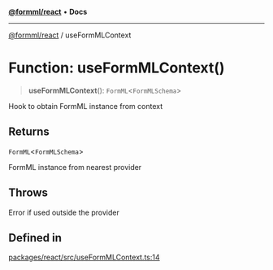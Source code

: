 [**@formml/react**](../README.md) • **Docs**

---

[@formml/react](../globals.md) / useFormMLContext

# Function: useFormMLContext()

> **useFormMLContext**(): `FormML`\<`FormMLSchema`\>

Hook to obtain FormML instance from context

## Returns

`FormML`\<`FormMLSchema`\>

FormML instance from nearest provider

## Throws

Error if used outside the provider

## Defined in

[packages/react/src/useFormMLContext.ts:14](https://github.com/formml/formml/blob/527c6e93502cf5114979de3946b0cc8cf0790b3f/packages/react/src/useFormMLContext.ts#L14)
